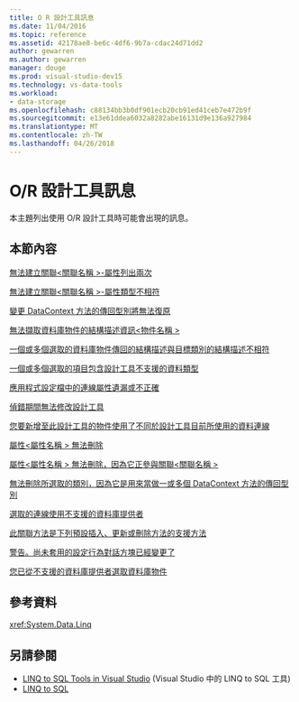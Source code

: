 ```yaml
---
title: O R 設計工具訊息
ms.date: 11/04/2016
ms.topic: reference
ms.assetid: 42178ae8-be6c-4df6-9b7a-cdac24d71dd2
author: gewarren
ms.author: gewarren
manager: douge
ms.prod: visual-studio-dev15
ms.technology: vs-data-tools
ms.workload:
- data-storage
ms.openlocfilehash: c88134bb3b0df901ecb20cb91ed41ceb7e472b9f
ms.sourcegitcommit: e13e61ddea6032a8282abe16131d9e136a927984
ms.translationtype: MT
ms.contentlocale: zh-TW
ms.lasthandoff: 04/26/2018
---
```

# <a name="or-designer-messages"></a>O/R 設計工具訊息

本主題列出使用 O/R 設計工具時可能會出現的訊息。

## <a name="in-this-section"></a>本節內容

 [無法建立關聯\<關聯名稱 >-屬性列出兩次](../data-tools/cannot-create-an-association-association-name-property-listed-twice.md)

 [無法建立關聯\<關聯名稱 >-屬性類型不相符](../data-tools/cannot-create-an-association-association-name-property-types-do-not-match.md)

 [變更 DataContext 方法的傳回型別將無法復原](../data-tools/changing-the-return-type-of-a-datacontext-method-cannot-be-undone.md)

 [無法擷取資料庫物件的結構描述資訊\<物件名稱 >](../data-tools/could-not-retrieve-schema-information-for-database-object-object-name.md)

 [一個或多個選取的資料庫物件傳回的結構描述與目標類別的結構描述不相符](../data-tools/one-or-more-selected-database-objects-return-a-schema-that-does-not-match-the-schema-of-the-target-class.md)

 [一個或多個選取的項目包含設計工具不支援的資料類型](../data-tools/one-or-more-selected-items-contain-a-data-type-that-is-not-supported-by-the-designer.md)

 [應用程式設定檔中的連線屬性遺漏或不正確](../data-tools/the-connection-property-in-the-application-settings-file-is-missing-or-incorrect.md)

 [偵錯期間無法修改設計工具](../data-tools/the-designer-cannot-be-modified-while-debugging.md)

 [您要新增至此設計工具的物件使用了不同於設計工具目前所使用的資料連線](../data-tools/the-objects-you-are-adding-to-the-designer-use-a-different-data-connection-than-the-designer-is-currently-using.md)

 [屬性\<屬性名稱 > 無法刪除](../data-tools/the-property-property-name-cannot-be-deleted.md)

 [屬性\<屬性名稱 > 無法刪除，因為它正參與關聯\<關聯名稱 >](../data-tools/the-property-property-name-cannot-be-deleted-because-it-is-participating-in-the-association-association-name.md)

 [無法刪除所選取的類別，因為它是用來當做一或多個 DataContext 方法的傳回型別](../data-tools/the-selected-class-cannot-be-deleted-because-it-is-used-as-a-return-type-for-one-or-more-datacontext-methods.md)

 [選取的連線使用不支援的資料庫提供者](../data-tools/the-selected-connection-uses-an-unsupported-database-provider.md)

 [此關聯方法是下列預設插入、更新或刪除方法的支援方法](../data-tools/this-related-method-is-the-backing-method-for-the-following-default-insert-update-or-delete-methods.md)

 [警告。尚未套用的設定行為對話方塊已經變更了](../data-tools/warning-changes-have-been-made-to-the-configure-behavior-dialog-box-that-have-not-been-applied.md)

 [您已從不支援的資料庫提供者選取資料庫物件](../data-tools/you-have-selected-a-database-object-from-an-unsupported-database-provider.md)

## <a name="reference"></a>參考資料

<xref:System.Data.Linq>

## <a name="see-also"></a>另請參閱

- [LINQ to SQL Tools in Visual Studio](../data-tools/linq-to-sql-tools-in-visual-studio2.md) (Visual Studio 中的 LINQ to SQL 工具)
- [LINQ to SQL](/dotnet/framework/data/adonet/sql/linq/index)